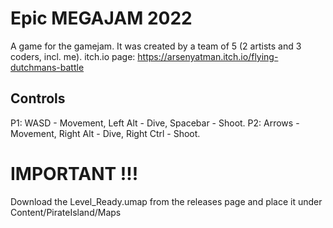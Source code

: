 # Epic MEGAJAM 2022

A game for the gamejam. It was created by a team of 5 (2 artists and 3 coders, incl. me).
itch.io page: https://arsenyatman.itch.io/flying-dutchmans-battle

## Controls
P1: WASD - Movement, Left Alt - Dive, Spacebar - Shoot.
P2: Arrows - Movement, Right Alt - Dive, Right Ctrl - Shoot.

# IMPORTANT !!!
Download the Level_Ready.umap from the releases page and place it under Content/PirateIsland/Maps
